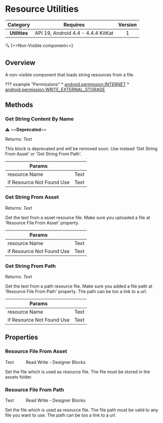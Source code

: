 # Resource Utilities

| Category | Requires | Version |
|:--------:|:-------:|:--------:|
|**Utilities**|<span class="chip chip-any">API 19, Android 4.4 - 4.4.4 KitKat</span>|<span class="chip chip-number">1</span>|

:mag: {>>Non-Visible component<<}

## Overview

A non-visible component that loads string resources from a file.

??? example "Permissions"
    * [android.permission.INTERNET](https://developer.android.com/reference/android/Manifest.permission.html#INTERNET)
    * [android.permission.WRITE_EXTERNAL_STORAGE](https://developer.android.com/reference/android/Manifest.permission.html#WRITE_EXTERNAL_STORAGE)

## Methods

### Get String Content By Name

:warning: ==**Deprecated**==

<span class="chip chip-text">Returns: <i>Text</i></span> 

This block is deprecated and will be removed soon. Use instead 'Get String From Asset' or 'Get String From Path'.

<div class="block" ai2-block="method" not-rendered="true" value="%7B%22componentName%22:%20%22Resource%20Utilities%22,%20%22name%22:%20%22Get%20String%20Content%20By%20Name%22,%20%22output%22:%20true,%20%22params%22:%20%5B%22resource%20Name%22,%20%22if%20Resource%20Not%20Found%20Use%22%5D%7D"></div>


| Params | []() |
|--------|------|
|resource Name|<span class="chip chip-text">Text</span>|
|if Resource Not Found Use|<span class="chip chip-text">Text</span>|


### Get String From Asset

<span class="chip chip-text">Returns: <i>Text</i></span> 

Get the text from a asset resource file. Make sure you uploaded a file at 'Resource File From Asset' property.

<div class="block" ai2-block="method" not-rendered="true" value="%7B%22componentName%22:%20%22Resource%20Utilities%22,%20%22name%22:%20%22Get%20String%20From%20Asset%22,%20%22output%22:%20true,%20%22params%22:%20%5B%22resource%20Name%22,%20%22if%20Resource%20Not%20Found%20Use%22%5D%7D"></div>


| Params | []() |
|--------|------|
|resource Name|<span class="chip chip-text">Text</span>|
|if Resource Not Found Use|<span class="chip chip-text">Text</span>|


### Get String From Path

<span class="chip chip-text">Returns: <i>Text</i></span> 

Get the text from a path resource file. Make sure you added a file path at 'Resource File From Path' property. The path can be too a link to a url.

<div class="block" ai2-block="method" not-rendered="true" value="%7B%22componentName%22:%20%22Resource%20Utilities%22,%20%22name%22:%20%22Get%20String%20From%20Path%22,%20%22output%22:%20true,%20%22params%22:%20%5B%22resource%20Name%22,%20%22if%20Resource%20Not%20Found%20Use%22%5D%7D"></div>


| Params | []() |
|--------|------|
|resource Name|<span class="chip chip-text">Text</span>|
|if Resource Not Found Use|<span class="chip chip-text">Text</span>|


## Properties

### Resource File From Asset

<span class="chip chip-text">Text</span><span style="user-select: none;">&nbsp;&nbsp;&nbsp;&nbsp;&nbsp;&nbsp;&nbsp;&nbsp;&nbsp;&nbsp;</span><span class="chip chip-rw">Read</span><span style="user-select: none;">&nbsp;</span><span class="chip chip-rw">Write</span><span style="user-select: none;">&nbsp;</span>-<span style="user-select: none;">&nbsp;</span><span class="chip chip-bd">Designer</span><span style="user-select: none;">&nbsp;</span><span class="chip chip-bd">Blocks</span><span style="user-select: none;">&nbsp;</span>

Set the file which is used as resource file. The file must be stored in the assets folder.

<div class="block" ai2-block="property" not-rendered="true" value="%7B%22componentName%22:%20%22Resource%20Utilities%22,%20%22name%22:%20%22Resource%20File%20From%20Asset%22,%20%22getter%22:%20true%7D"></div>
<div class="block" ai2-block="property" not-rendered="true" value="%7B%22componentName%22:%20%22Resource%20Utilities%22,%20%22name%22:%20%22Resource%20File%20From%20Asset%22,%20%22getter%22:%20false%7D"></div>


### Resource File From Path

<span class="chip chip-text">Text</span><span style="user-select: none;">&nbsp;&nbsp;&nbsp;&nbsp;&nbsp;&nbsp;&nbsp;&nbsp;&nbsp;&nbsp;</span><span class="chip chip-rw">Read</span><span style="user-select: none;">&nbsp;</span><span class="chip chip-rw">Write</span><span style="user-select: none;">&nbsp;</span>-<span style="user-select: none;">&nbsp;</span><span class="chip chip-bd">Designer</span><span style="user-select: none;">&nbsp;</span><span class="chip chip-bd">Blocks</span><span style="user-select: none;">&nbsp;</span>

Set the file which is used as resource file. The file path must be valid to any file you want to use. The path can be too a link to a url.

<div class="block" ai2-block="property" not-rendered="true" value="%7B%22componentName%22:%20%22Resource%20Utilities%22,%20%22name%22:%20%22Resource%20File%20From%20Path%22,%20%22getter%22:%20true%7D"></div>
<div class="block" ai2-block="property" not-rendered="true" value="%7B%22componentName%22:%20%22Resource%20Utilities%22,%20%22name%22:%20%22Resource%20File%20From%20Path%22,%20%22getter%22:%20false%7D"></div>
